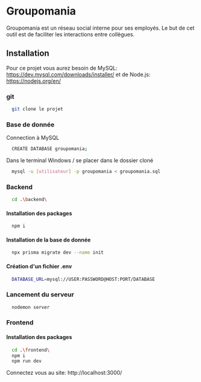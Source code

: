
# Groupomania

Groupomania est un réseau social interne pour ses employés. Le but de cet outil est de faciliter les interactions entre collègues.


## Installation

Pour ce projet vous aurez besoin de MySQL: https://dev.mysql.com/downloads/installer/
et de Node.js: https://nodejs.org/en/

### git

```bash
  git clone le projet
```

### Base de donnée

Connection à MySQL

```bash
  CREATE DATABASE groupomania;
```

Dans le terminal Windows / se placer dans le dossier cloné

```bash
  mysql -u [utilisateur] -p groupomania < groupomania.sql
```

### Backend

```bash
  cd .\backend\
```

#### Installation des packages

```bash
  npm i
```

#### Installation de la base de donnée

```bash
  npx prisma migrate dev --name init
```

#### Création d'un fichier .env

```bash
  DATABASE_URL=mysql://USER:PASSWORD@HOST:PORT/DATABASE
```

### Lancement du serveur

```bash
  nodemon server
```

### Frontend

#### Installation des packages

```bash
  cd .\frontend\
  npm i
  npm run dev
```

Connectez vous au site: http://localhost:3000/

    
